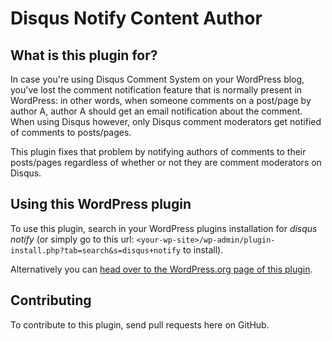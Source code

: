 # Disqus Notify Content Author

## What is this plugin for?

In case you're using Disqus Comment System on your WordPress blog, you've lost the comment notification feature that is normally present in WordPress: in other words, when someone comments on a post/page by author A, author A should get an email notification about the comment. When using Disqus however, only Disqus comment moderators get notified of comments to posts/pages.

This plugin fixes that problem by notifying authors of comments to their posts/pages regardless of whether or not they are comment moderators on Disqus.

## Using this WordPress plugin

To use this plugin, search in your WordPress plugins installation for *disqus notify* (or simply go to this url: `<your-wp-site>/wp-admin/plugin-install.php?tab=search&s=disqus+notify` to install).

Alternatively you can [head over to the WordPress.org page of this plugin](http://wordpress.org/plugins/disqus-notify-content-author/).

## Contributing

To contribute to this plugin, send pull requests here on GitHub.